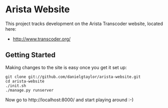 Arista Website
==============
This project tracks development on the Arista Transcoder website, located here:

 * http://www.transcoder.org/

Getting Started
---------------
Making changes to the site is easy once you get it set up:

    git clone git://github.com/danielgtaylor/arista-website.git
    cd arista-website
    ./init.sh
    ./manage.py runserver

Now go to http://localhost:8000/ and start playing around :-)

